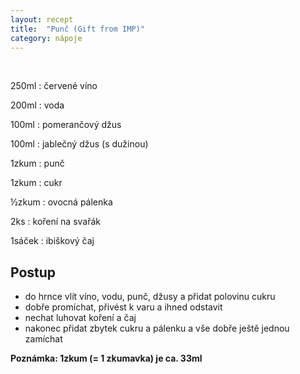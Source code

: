 ```yaml
---
layout: recept
title:  "Punč (Gift from IMP)"
category: nápoje
---
```


<br>

<div class="ingredience" markdown="1">

250ml
: červené víno

200ml
: voda

100ml
: pomerančový džus

100ml
: jablečný džus (s dužinou)

1zkum
: punč

1zkum
: cukr

&frac12;zkum
: ovocná pálenka

2ks
: koření na svařák

1sáček
: ibiškový čaj

</div>

## Postup

<div class="postup" markdown="1">  

- do hrnce vlít víno, vodu, punč, džusy a přidat polovinu cukru
- dobře promíchat, přivést k varu a ihned odstavit
- nechat luhovat koření a čaj
- nakonec přidat zbytek cukru a pálenku a vše dobře ještě jednou zamíchat
     
</div>

**Poznámka: 1zkum (= 1 zkumavka) je ca. 33ml**
